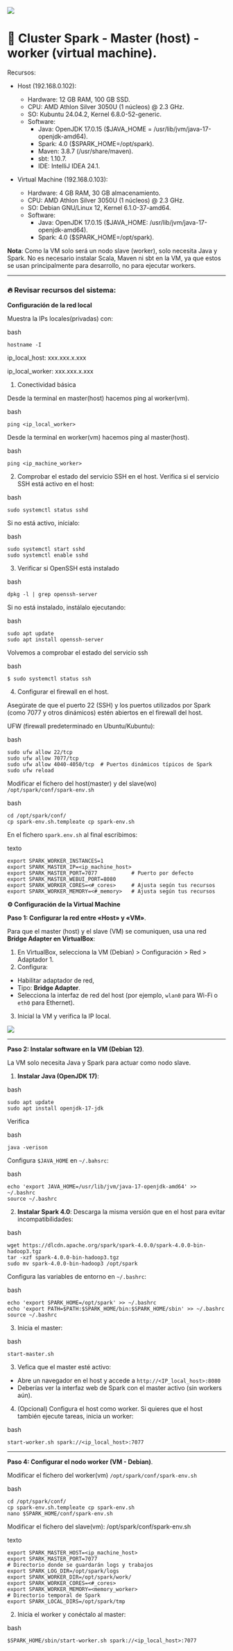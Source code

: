 ![](https://raw.githubusercontent.com/gabrielfernando01/cluster_vb/main/image/cover.png)

# 🎯 Cluster Spark - Master (host) - worker (virtual machine).

Recursos:

- Host (192.168.0.102):
  - Hardware: 12 GB RAM, 100 GB SSD.
  - CPU: AMD Athlon Silver 3050U (1 núcleos) @ 2.3 GHz.
  - SO: Kubuntu 24.04.2, Kernel 6.8.0-52-generic.
  - Software:
  	- Java: OpenJDK 17.0.15 ($JAVA_HOME = /usr/lib/jvm/java-17-openjdk-amd64).
    - Spark: 4.0 ($SPARK_HOME=/opt/spark).
    - Maven: 3.8.7 (/usr/share/maven).
    - sbt: 1.10.7.
    - IDE: IntelliJ IDEA 24.1.

- Virtual Machine (192.168.0.103):
  - Hardware: 4 GB RAM, 30 GB almacenamiento.
  - CPU: AMD Athlon Silver 3050U (1 núcleos) @ 2.3 GHz.
  - SO: Debian GNU/Linux 12, Kernel 6.1.0-37-amd64.
  - Software:
	  + Java: OpenJDK 17.0.15 ($JAVA_HOME: /usr/lib/jvm/java-17-openjdk-amd64).
	  + Spark: 4.0 ($SPARK_HOME=/opt/spark).

**Nota**: Como la VM solo será un nodo slave (worker), solo necesita Java y Spark. No es necesario instalar Scala, Maven ni sbt en la VM, ya que estos se usan principalmente para desarrollo, no para ejecutar workers.

***

### 🔥 Revisar recursos del sistema:

**Configuración de la red local**

Muestra la IPs locales(privadas) con:

bash
```
hostname -I
```

ip_local_host: xxx.xxx.x.xxx

ip_local_worker: xxx.xxx.x.xxx

1. Conectividad básica

Desde la terminal en master(host) hacemos ping al worker(vm). 

bash
```
ping <ip_local_worker>
```

Desde la terminal en worker(vm) hacemos ping al master(host).

bash
```
ping <ip_machine_worker>
```

2. Comprobar el estado del servicio SSH en el host. Verifica si el servicio SSH está activo en el host:

bash
```
sudo systemctl status sshd
```

Si no está activo, inícialo:

bash
```
sudo systemctl start sshd
sudo systemctl enable sshd
```

3. Verificar si OpenSSH está instalado

bash
```
dpkg -l | grep openssh-server
```

Si no está instalado, instálalo ejecutando:

bash
```
sudo apt update
sudo apt install openssh-server
```

Volvemos a comprobar el estado del servicio ssh

bash
```
$ sudo systemctl status ssh
```

4. Configurar el firewall en el host.

Asegúrate de que el puerto 22 (SSH) y los puertos utilizados por Spark (como 7077 y otros dinámicos) estén abiertos en el firewall del host.

UFW (firewall predeterminado en Ubuntu/Kubuntu):

bash
```
sudo ufw allow 22/tcp
sudo ufw allow 7077/tcp
sudo ufw allow 4040-4050/tcp  # Puertos dinámicos típicos de Spark
sudo ufw reload
```

Modificar el fichero del host(master) y del slave(wo) <code>/opt/spark/conf/spark-env.sh</code>

bash
```
cd /opt/spark/conf/
cp spark-env.sh.templeate cp spark-env.sh
```

En el fichero <code>spark.env.sh</code> al final escribimos:

texto
```
export SPARK_WORKER_INSTANCES=1
export SPARK_MASTER_IP=<ip_machine_host>
export SPARK_MASTER_PORT=7077			# Puerto por defecto
export SPARK_MASTER_WEBUI_PORT=8080
export SPARK_WORKER_CORES=<#_cores>  	# Ajusta según tus recursos
export SPARK_WORKER_MEMORY=<#_memory>	# Ajusta según tus recursos
```



**⚙️ Configuración de la Virtual Machine**

**Paso 1: Configurar la red entre «Host» y «VM»**.

Para que el master (host) y el slave (VM) se comuniquen, usa una red **Bridge Adapter en VirtualBox**:

1. En VirtualBox, selecciona la VM (Debian) > Configuración > Red > Adaptador 1.
2. Configura:
- Habilitar adaptador de red,
- Tipo: **Bridge Adapter**.
- Selecciona la interfaz de red del host (por ejemplo, <code>wlan0</code> para Wi-Fi o <code>eth0</code> para Ethernet).
3. Inicial la VM y verifica la IP local.

![](https://raw.githubusercontent.com/gabrielfernando01/cluster_vb/main/image/bridge_adapter.png)

***
**Paso 2: Instalar software en la VM (Debian 12)**.

La VM solo necesita Java y Spark para actuar como nodo slave.

1. **Instalar Java (OpenJDK 17)**:

bash
```
sudo apt update
sudo apt install openjdk-17-jdk
```

Verifica

bash
```
java -verison
```

Configura <code>$JAVA_HOME</code> en <code>~/.bahsrc</code>:

bash
```
echo 'export JAVA_HOME=/usr/lib/jvm/java-17-openjdk-amd64' >> ~/.bashrc
source ~/.bashrc
``` 

2. **Instalar Spark 4.0**: Descarga la misma versión que en el host para evitar incompatibilidades:

bash
```
wget https://dlcdn.apache.org/spark/spark-4.0.0/spark-4.0.0-bin-hadoop3.tgz
tar -xzf spark-4.0.0-bin-hadoop3.tgz
sudo mv spark-4.0.0-bin-hadoop3 /opt/spark
```

Configura las variables de entorno en <code>~/.bashrc</code>:

bash
```
echo 'export SPARK_HOME=/opt/spark' >> ~/.bashrc
echo 'export PATH=$PATH:$SPARK_HOME/bin:$SPARK_HOME/sbin' >> ~/.bashrc
source ~/.bashrc
```

3. Inicia el master:

bash
```
start-master.sh
```

3. Vefica que el master esté activo:

- Abre un navegador en el host y accede a <code>http://<IP_local_host>:8080</code>
- Deberías ver la interfaz web de Spark con el master activo (sin workers aún).

4. (Opcional) Configura el host como worker. Si quieres que el host también ejecute tareas, inicia un worker:

bash
```
start-worker.sh spark://<ip_local_host>:7077
```

***
**Paso 4: Configurar el nodo worker (VM - Debian)**.

Modificar el fichero del worker(vm) <code>/opt/spark/conf/spark-env.sh</code>

bash
```
cd /opt/spark/conf/
cp spark-env.sh.templeate cp spark-env.sh
nano $SPARK_HOME/conf/spark-env.sh
```

Modificar el fichero del slave(vm): /opt/spark/conf/spark-env.sh

texto
```
export SPARK_MASTER_HOST=<ip_machine_host>
export SPARK_MASTER_PORT=7077
# Directorio donde se guardarán logs y trabajos
export SPARK_LOG_DIR=/opt/spark/logs
export SPARK_WORKER_DIR=/opt/spark/work/
export SPARK_WORKER_CORES=<#_cores>
export SPARK_WORKER_MEMORY=<memory_worker>
# Directorio temporal de Spark
export SPARK_LOCAL_DIRS=/opt/spark/tmp
```

2. Inicia el worker y conéctalo al master:

bash
```
$SPARK_HOME/sbin/start-worker.sh spark://<ip_local_host>:7077
```

